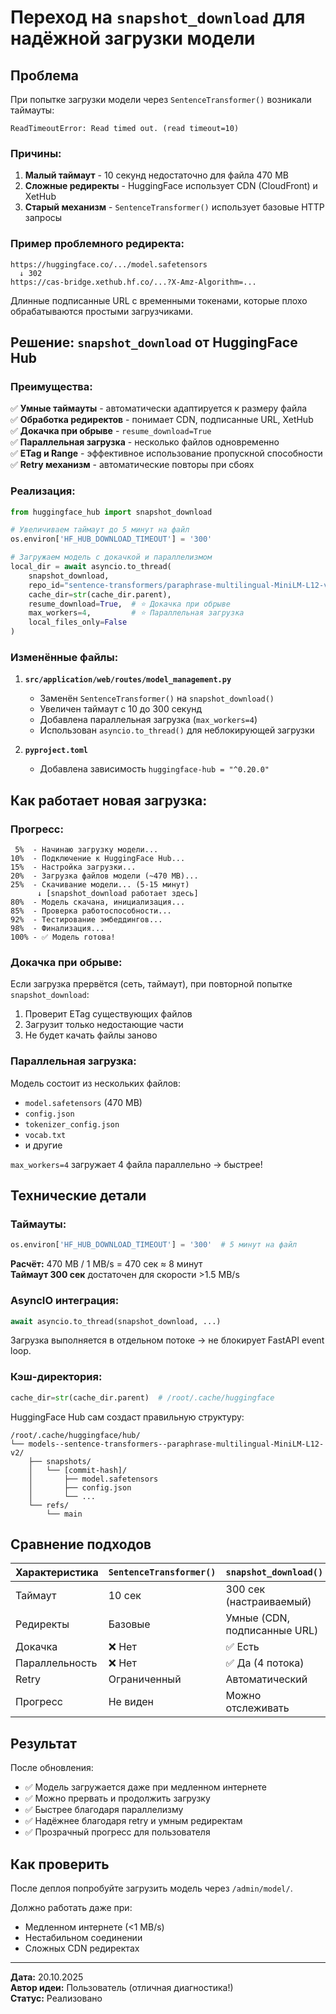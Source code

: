 # Переход на `snapshot_download` для надёжной загрузки модели

## Проблема

При попытке загрузки модели через `SentenceTransformer()` возникали таймауты:

```
ReadTimeoutError: Read timed out. (read timeout=10)
```

### Причины:

1. **Малый таймаут** - 10 секунд недостаточно для файла 470 MB
2. **Сложные редиректы** - HuggingFace использует CDN (CloudFront) и XetHub
3. **Старый механизм** - `SentenceTransformer()` использует базовые HTTP запросы

### Пример проблемного редиректа:

```
https://huggingface.co/.../model.safetensors
  ↓ 302
https://cas-bridge.xethub.hf.co/...?X-Amz-Algorithm=...
```

Длинные подписанные URL с временными токенами, которые плохо обрабатываются простыми загрузчиками.

## Решение: `snapshot_download` от HuggingFace Hub

### Преимущества:

✅ **Умные таймауты** - автоматически адаптируется к размеру файла  
✅ **Обработка редиректов** - понимает CDN, подписанные URL, XetHub  
✅ **Докачка при обрыве** - `resume_download=True`  
✅ **Параллельная загрузка** - несколько файлов одновременно  
✅ **ETag и Range** - эффективное использование пропускной способности  
✅ **Retry механизм** - автоматические повторы при сбоях  

### Реализация:

```python
from huggingface_hub import snapshot_download

# Увеличиваем таймаут до 5 минут на файл
os.environ['HF_HUB_DOWNLOAD_TIMEOUT'] = '300'

# Загружаем модель с докачкой и параллелизмом
local_dir = await asyncio.to_thread(
    snapshot_download,
    repo_id="sentence-transformers/paraphrase-multilingual-MiniLM-L12-v2",
    cache_dir=str(cache_dir.parent),
    resume_download=True,  # ⭐ Докачка при обрыве
    max_workers=4,         # ⭐ Параллельная загрузка
    local_files_only=False
)
```

### Изменённые файлы:

1. **`src/application/web/routes/model_management.py`**
   - Заменён `SentenceTransformer()` на `snapshot_download()`
   - Увеличен таймаут с 10 до 300 секунд
   - Добавлена параллельная загрузка (`max_workers=4`)
   - Использован `asyncio.to_thread()` для неблокирующей загрузки

2. **`pyproject.toml`**
   - Добавлена зависимость `huggingface-hub = "^0.20.0"`

## Как работает новая загрузка:

### Прогресс:

```
 5%  - Начинаю загрузку модели...
10%  - Подключение к HuggingFace Hub...
15%  - Настройка загрузки...
20%  - Загрузка файлов модели (~470 MB)...
25%  - Скачивание модели... (5-15 минут)
      ↓ [snapshot_download работает здесь]
80%  - Модель скачана, инициализация...
85%  - Проверка работоспособности...
92%  - Тестирование эмбеддингов...
98%  - Финализация...
100% - ✅ Модель готова!
```

### Докачка при обрыве:

Если загрузка прервётся (сеть, таймаут), при повторной попытке `snapshot_download`:
1. Проверит ETag существующих файлов
2. Загрузит только недостающие части
3. Не будет качать файлы заново

### Параллельная загрузка:

Модель состоит из нескольких файлов:
- `model.safetensors` (470 MB)
- `config.json`
- `tokenizer_config.json`
- `vocab.txt`
- и другие

`max_workers=4` загружает 4 файла параллельно → быстрее!

## Технические детали

### Таймауты:

```python
os.environ['HF_HUB_DOWNLOAD_TIMEOUT'] = '300'  # 5 минут на файл
```

**Расчёт:** 470 MB / 1 MB/s = 470 сек ≈ 8 минут  
**Таймаут 300 сек** достаточен для скорости >1.5 MB/s

### AsyncIO интеграция:

```python
await asyncio.to_thread(snapshot_download, ...)
```

Загрузка выполняется в отдельном потоке → не блокирует FastAPI event loop.

### Кэш-директория:

```python
cache_dir=str(cache_dir.parent)  # /root/.cache/huggingface
```

HuggingFace Hub сам создаст правильную структуру:
```
/root/.cache/huggingface/hub/
└── models--sentence-transformers--paraphrase-multilingual-MiniLM-L12-v2/
    ├── snapshots/
    │   └── [commit-hash]/
    │       ├── model.safetensors
    │       ├── config.json
    │       └── ...
    └── refs/
        └── main
```

## Сравнение подходов

| Характеристика | `SentenceTransformer()` | `snapshot_download()` |
|----------------|-------------------------|----------------------|
| Таймаут | 10 сек | 300 сек (настраиваемый) |
| Редиректы | Базовые | Умные (CDN, подписанные URL) |
| Докачка | ❌ Нет | ✅ Есть |
| Параллельность | ❌ Нет | ✅ Да (4 потока) |
| Retry | Ограниченный | Автоматический |
| Прогресс | Не виден | Можно отслеживать |

## Результат

После обновления:
- ✅ Модель загружается даже при медленном интернете
- ✅ Можно прервать и продолжить загрузку
- ✅ Быстрее благодаря параллелизму
- ✅ Надёжнее благодаря retry и умным редиректам
- ✅ Прозрачный прогресс для пользователя

## Как проверить

После деплоя попробуйте загрузить модель через `/admin/model/`.

Должно работать даже при:
- Медленном интернете (<1 MB/s)
- Нестабильном соединении
- Сложных CDN редиректах

---

**Дата:** 20.10.2025  
**Автор идеи:** Пользователь (отличная диагностика!)  
**Статус:** Реализовано

